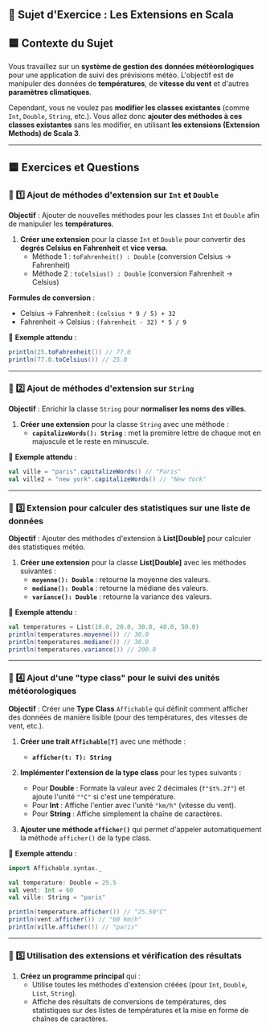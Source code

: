 ## 📘 **Sujet d'Exercice : Les Extensions en Scala**


## 🟦 **Contexte du Sujet**

Vous travaillez sur un **système de gestion des données météorologiques** pour une application de suivi des prévisions météo. L'objectif est de manipuler des données de **températures**, de **vitesse du vent** et d'autres **paramètres climatiques**.

Cependant, vous ne voulez pas **modifier les classes existantes** (comme `Int`, `Double`, `String`, etc.). Vous allez donc **ajouter des méthodes à ces classes existantes** sans les modifier, en utilisant **les extensions (Extension Methods) de Scala 3**.


---

## 🟦 **Exercices et Questions**

### 🔷 **1️⃣ Ajout de méthodes d'extension sur `Int` et `Double`**

**Objectif** : Ajouter de nouvelles méthodes pour les classes `Int` et `Double` afin de manipuler les **températures**.  

1. **Créer une extension** pour la classe `Int` et `Double` pour convertir des **degrés Celsius en Fahrenheit** et **vice versa**.  
   - Méthode 1 : `toFahrenheit() : Double` (conversion Celsius → Fahrenheit)  
   - Méthode 2 : `toCelsius() : Double` (conversion Fahrenheit → Celsius)  

**Formules de conversion** :  
- Celsius → Fahrenheit : `(celsius * 9 / 5) + 32`  
- Fahrenheit → Celsius : `(fahrenheit - 32) * 5 / 9`  

📘 **Exemple attendu** :
```scala
println(25.toFahrenheit()) // 77.0
println(77.0.toCelsius()) // 25.0
```

---

### 🔷 **2️⃣ Ajout de méthodes d'extension sur `String`**

**Objectif** : Enrichir la classe `String` pour **normaliser les noms des villes**.  

1. **Créer une extension** pour la classe `String` avec une méthode :  
   - **`capitalizeWords(): String`** : met la première lettre de chaque mot en majuscule et le reste en minuscule.  

📘 **Exemple attendu** :
```scala
val ville = "paris".capitalizeWords() // "Paris"
val ville2 = "new york".capitalizeWords() // "New York"
```

---

### 🔷 **3️⃣ Extension pour calculer des statistiques sur une liste de données**

**Objectif** : Ajouter des méthodes d'extension à **List[Double]** pour calculer des statistiques météo.  

1. **Créer une extension** pour la classe **List[Double]** avec les méthodes suivantes :  
   - **`moyenne(): Double`** : retourne la moyenne des valeurs.  
   - **`mediane(): Double`** : retourne la médiane des valeurs.  
   - **`variance(): Double`** : retourne la variance des valeurs.  

📘 **Exemple attendu** :
```scala
val temperatures = List(10.0, 20.0, 30.0, 40.0, 50.0)
println(temperatures.moyenne()) // 30.0
println(temperatures.mediane()) // 30.0
println(temperatures.variance()) // 200.0
```

---

### 🔷 **4️⃣ Ajout d'une "type class" pour le suivi des unités météorologiques**

**Objectif** : Créer une **Type Class** `Affichable` qui définit comment afficher des données de manière lisible (pour des températures, des vitesses de vent, etc.).  

1. **Créer une trait `Affichable[T]`** avec une méthode :  
   - **`afficher(t: T): String`**  

2. **Implémenter l'extension de la type class** pour les types suivants :  
   - Pour **Double** : Formate la valeur avec 2 décimales (`f"$t%.2f"`) et ajoute l'unité `"°C"` si c'est une température.  
   - Pour **Int** : Affiche l'entier avec l'unité `"km/h"` (vitesse du vent).  
   - Pour **String** : Affiche simplement la chaîne de caractères.  

3. **Ajouter une méthode `afficher()`** qui permet d'appeler automatiquement la méthode `afficher()` de la type class.  

📘 **Exemple attendu** :
```scala
import Affichable.syntax._

val temperature: Double = 25.5
val vent: Int = 60
val ville: String = "paris"

println(temperature.afficher()) // "25.50°C"
println(vent.afficher()) // "60 km/h"
println(ville.afficher()) // "paris"
```

---

### 🔷 **5️⃣ Utilisation des extensions et vérification des résultats**

1. **Créez un programme principal** qui :  
   - Utilise toutes les méthodes d'extension créées (pour `Int`, `Double`, `List`, `String`).  
   - Affiche des résultats de conversions de températures, des statistiques sur des listes de températures et la mise en forme de chaînes de caractères.  
